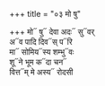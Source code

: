 +++
title = "०३ मो षु"

+++
मो᳓ षु᳓ देवा अदः᳓ सु᳓वर्  
अ᳓व पादि दिव᳓स् प᳓रि  
मा᳓ सोमिय᳓स्य शम्भु᳓वः  
शू᳓ने भूम क᳓दा चन᳓  
वित्त᳓म् मे अस्य᳓ रोदसी